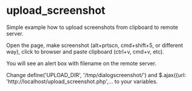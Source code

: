 # upload_screenshot
Simple example how to upload screenshots from clipboard to remote server.

Open the page, make screenshot (alt+prtscn, cmd+shift+5, or different way), click to browser and paste clipboard (ctrl+v, cmd+v, etc).

You will see an alert box with filename on the remote server.

Change define('UPLOAD_DIR', '/tmp/dialogscreenshot/') and $.ajax({url: 'http://localhost/upload_screenshot.php',... to your variables.
